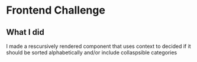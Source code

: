 # Frontend Challenge

## What I did
I made a rescursively rendered component that uses context to decided if it should be sorted alphabetically and/or include collaspsible categories